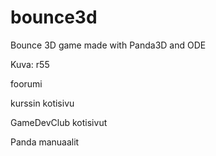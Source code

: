 # bounce3d
Bounce 3D game made with Panda3D and ODE


Kuva: r55

foorumi

kurssin kotisivu

GameDevClub kotisivut

Panda manuaalit 
